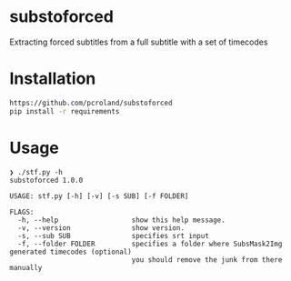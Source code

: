 # substoforced
Extracting forced subtitles from a full subtitle with a set of timecodes

# Installation
```sh
https://github.com/pcroland/substoforced
pip install -r requirements
```

# Usage
```
❯ ./stf.py -h
substoforced 1.0.0

USAGE: stf.py [-h] [-v] [-s SUB] [-f FOLDER]

FLAGS:
  -h, --help                  show this help message.
  -v, --version               show version.
  -s, --sub SUB               specifies srt input
  -f, --folder FOLDER         specifies a folder where SubsMask2Img generated timecodes (optional)
                              you should remove the junk from there manually
```
